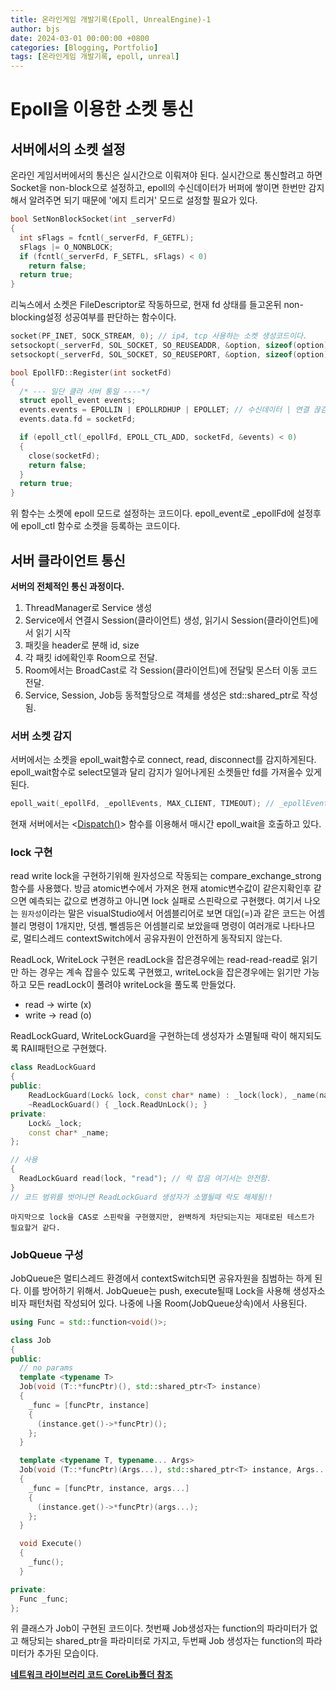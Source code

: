 ```yaml
---
title: 온라인게임 개발기록(Epoll, UnrealEngine)-1
author: bjs
date: 2024-03-01 00:00:00 +0800
categories: [Blogging, Portfolio]
tags: [온라인게임 개발기록, epoll, unreal]
---
```


# Epoll을 이용한 소켓 통신

## 서버에서의 소켓 설정

온라인 게임서버에서의 통신은 실시간으로 이뤄져야 된다. 실시간으로 통신할려고 하면 Socket을 non-block으로 설정하고, epoll의 수신데이터가 버퍼에 쌓이면 한번만 감지 해서 알려주면 되기 때문에 '에지 트리거' 모드로 설정할 필요가 있다.

```cpp
bool SetNonBlockSocket(int _serverFd)
{
  int sFlags = fcntl(_serverFd, F_GETFL);
  sFlags |= O_NONBLOCK;
  if (fcntl(_serverFd, F_SETFL, sFlags) < 0)
    return false;
  return true;
}
```

리눅스에서 소켓은 FileDescriptor로 작동하므로, 현재 fd 상태를 들고온뒤 non-blocking설정 성공여부를 판단하는 함수이다.

```cpp
socket(PF_INET, SOCK_STREAM, 0); // ip4, tcp 사용하는 소켓 생성코드이다.
setsockopt(_serverFd, SOL_SOCKET, SO_REUSEADDR, &option, sizeof(option)) // 프로그램 정상 종료시에도 소켓은 잠시동안 물고 있기때문에 재할당 가능 소켓으로 변경하는 옵션이다(SO_REUSEADDR)
setsockopt(_serverFd, SOL_SOCKET, SO_REUSEPORT, &option, sizeof(option)) // 포트 재할당이 가능하게 하는 옵션이다.(SO_REUSEPORT)
```

```cpp
bool EpollFD::Register(int socketFd)
{
  /* --- 일단 클라 서버 통일 ----*/
  struct epoll_event events;
  events.events = EPOLLIN | EPOLLRDHUP | EPOLLET; // 수신데이터 | 연결 끊김 감지 | 에지 트리거
  events.data.fd = socketFd;

  if (epoll_ctl(_epollFd, EPOLL_CTL_ADD, socketFd, &events) < 0)
  {
    close(socketFd);
    return false;
  }
  return true;
}
```

위 함수는 소켓에 epoll 모드로 설정하는 코드이다. epoll_event로 \_epollFd에 설정후에 epoll_ctl 함수로 소켓을 등록하는 코드이다.

## 서버 클라이언트 통신

**서버의 전체적인 통신 과정이다.**

1. ThreadManager로 Service 생성
2. Service에서 연결시 Session(클라이언트) 생성, 읽기시 Session(클라이언트)에서 읽기 시작
3. 패킷을 header로 분해 id, size
4. 각 패킷 id에확인후 Room으로 전달.
5. Room에서는 BroadCast로 각 Session(클라이언트)에 전달및 몬스터 이동 코드 전달.
6. Service, Session, Job등 동적할당으로 객체를 생성은 std::shared_ptr로 작성됨.

### 서버 소켓 감지

서버에서는 소켓을 epoll_wait함수로 connect, read, disconnect를 감지하게된다. epoll_wait함수로 select모델과 달리 감지가 일어나게된 소켓들만 fd를 가져올수 있게된다.

```cpp
epoll_wait(_epollFd, _epollEvents, MAX_CLIENT, TIMEOUT); // _epollEvents 2번째 파라미터에 감지된 모든 소켓이 리스트가 담겨진다.
```

현재 서버에서는 <[Dispatch()](https://github.com/qornwh/BSGameServer/blob/6cc18c87e9192adb951f1a2c0836b0ee7ca4180d/CoreLib/Service.cpp#L86)> 함수를 이용해서 매시간 epoll_wait을 호출하고 있다.

### lock 구현

read write lock을 구현하기위해 원자성으로 작동되는 compare_exchange_strong함수를 사용했다. 방금 atomic변수에서 가져온 현재 atomic변수값이 같은지확인후 같으면 예측되는 값으로 변경하고 아니면 lock 실패로 스핀락으로 구현했다. 여기서 나오는 `원자성`이라는 말은 visualStudio에서 어셈블리어로 보면 대입(=)과 같은 코드는 어셈블리 명령이 1개지만, 덧셈, 뻴셈등은 어셈블리로 보았을때 명령이 여러개로 나타나므로, 멀티스레드 contextSwitch에서 공유자원이 안전하게 동작되지 않는다.

ReadLock, WriteLock 구현은 readLock을 잡은경우에는 read-read-read로 읽기만 하는 경우는 계속 잡을수 있도록 구현했고, writeLock을 잡은경우에는 읽기만 가능하고 모든 readLock이 풀려야 writeLock을 풀도록 만들었다.

- read -> wirte (x)
- write -> read (o)

<!-- ![lock](/assets/img/lock.png) -->

ReadLockGuard, WriteLockGuard을 구현하는데 생성자가 소멸될때 락이 해지되도록 RAII패턴으로 구현했다.

```cpp
class ReadLockGuard
{
public:
	ReadLockGuard(Lock& lock, const char* name) : _lock(lock), _name(name) { _lock.ReadLock(); }
	~ReadLockGuard() { _lock.ReadUnLock(); }
private:
	Lock& _lock;
	const char* _name;
};

// 사용
{
  ReadLockGuard read(lock, "read"); // 락 잡음 여기서는 안전함.
}
// 코드 범위를 벗어나면 ReadLockGuard 생성자가 소멸될때 락도 해제됨!!
```

`마지막으로 lock을 CAS로 스핀락을 구현했지만, 완벽하게 차단되는지는 제대로된 테스트가 필요할거 같다.`

### JobQueue 구성

JobQueue은 멀티스레드 환경에서 contextSwitch되면 공유자원을 침범하는 하게 된다. 이를 방어하기 위해서. JobQueue는 push, execute될때 Lock을 사용해 생성자소비자 패턴처럼 작성되어 있다. 나중에 나올 Room(JobQueue상속)에서 사용된다.

<!-- ![JobQueue](/assets/img/JobQueue.png) -->

```cpp
using Func = std::function<void()>;

class Job
{
public:
  // no params
  template <typename T>
  Job(void (T::*funcPtr)(), std::shared_ptr<T> instance)
  {
    _func = [funcPtr, instance]
    {
      (instance.get()->*funcPtr)();
    };
  }

  template <typename T, typename... Args>
  Job(void (T::*funcPtr)(Args...), std::shared_ptr<T> instance, Args... args)
  {
    _func = [funcPtr, instance, args...]
    {
      (instance.get()->*funcPtr)(args...);
    };
  }

  void Execute()
  {
    _func();
  }

private:
  Func _func;
};
```

위 클래스가 Job이 구현된 코드이다. 첫번째 Job생성자는 function의 파라미터가 없고 해당되는 shared_ptr을 파라미터로 가지고, 두번째 Job 생성자는 function의 파라미터가 추가된 모습이다.

[**네트워크 라이브러리 코드 CoreLib폴더 참조**](https://github.com/qornwh/BSGameServer/tree/main/CoreLib)
